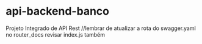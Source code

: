 # api-backend-banco
Projeto Integrado de API Rest 
//lembrar de atualizar a rota do swagger.yaml no router_docs
revisar index.js também
